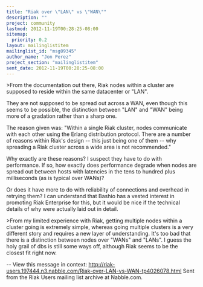 ```yaml
---
title: "Riak over \"LAN\" vs \"WAN\""
description: ""
project: community
lastmod: 2012-11-19T00:28:25-08:00
sitemap:
  priority: 0.2
layout: mailinglistitem
mailinglist_id: "msg09345"
author_name: "Jon Perez"
project_section: "mailinglistitem"
sent_date: 2012-11-19T00:28:25-08:00
---
```



&gt;From the documentation out there, Riak nodes within a cluster are supposed to
reside within the same datacenter or "LAN".

They are not supposed to be spread out across a WAN, even though this seems
to be possible, the distinction between "LAN" and "WAN" being more of a
gradation rather than a sharp one.

The reason given was: "Within a single Riak cluster, nodes communicate with
each other using the Erlang distribution protocol. There are a number of
reasons within Riak's design -- this just being one of them -- why spreading
a Riak cluster across a wide area is not recommended."

Why exactly are these reasons? I suspect they have to do with performance. 
If so, how exactly does performance degrade when nodes are spread out
between hosts with latencies in the tens to hundred plus milliseconds (as is
typical over WANs)?

Or does it have more to do with reliability of connections and overhead in
retrying them? I can understand that Bashio has a vested interest in
promoting Riak Enterprise for this, but it would be nice if the technical
details of why were actually laid out in detail.

&gt;From my limited experience with Riak, getting multiple nodes within a
cluster going is extremely simple, whereas going multiple clusters is a very
different story and requires a new layer of understanding. It's too bad
that there is a distinction between nodes over "WANs" and "LANs". I guess
the holy grail of dbs is still some ways off, although Riak seems to be the
closest fit right now.

--
View this message in context: 
http://riak-users.197444.n3.nabble.com/Riak-over-LAN-vs-WAN-tp4026078.html
Sent from the Riak Users mailing list archive at Nabble.com.

